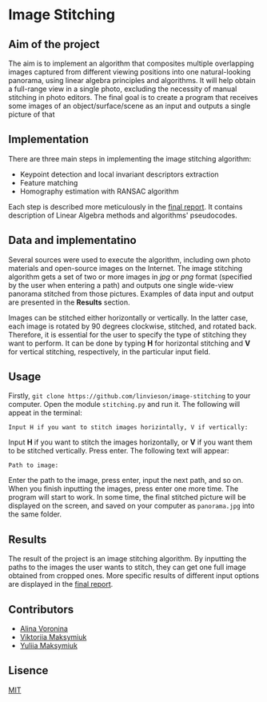 # Image Stitching

## Aim of the project
The aim is to implement an algorithm that composites multiple overlapping images captured from different viewing positions into one natural-looking panorama, using linear algebra principles and algorithms. It will help obtain a full-range view in a single photo, excluding the necessity of manual stitching in photo editors. The final goal is to create a program that receives some images of an object/surface/scene as an input and outputs a single picture of that

## Implementation

There are three main steps in implementing the image stitching algorithm:

- Keypoint detection and local invariant descriptors extraction
- Feature matching
- Homography estimation with RANSAC algorithm

Each step is described more meticulously in the [final report](https://github.com/linvieson/image-stitching/blob/main/reports/Final%20report.pdf). It contains description of Linear Algebra methods and algorithms' pseudocodes.

## Data and implementatino

Several sources were used to execute the algorithm, including own photo materials and open-source images on the Internet. The image stitching algorithm gets a set of two or more images in _jpg_ or _png_ format (specified by the user when entering a path) and outputs one single wide-view panorama stitched from those pictures. Examples of data input and output are presented in the __Results__ section.

Images can be stitched either horizontally or vertically. In the latter case, each image is rotated by 90 degrees clockwise, stitched, and rotated back. Therefore, it is essential for the user to specify the type of stitching they want to perform. It can be done by typing **H** for horizontal stitching and **V** for vertical stitching, respectively, in the particular input field.

## Usage
Firstly, `git clone https://github.com/linvieson/image-stitching` to your computer. Open the module `stitching.py` and run it. The following will appeat in the terminal:

```
Input H if you want to stitch images horizintally, V if vertically:
```

Input **H** if you want to stitch the images horizontally, or **V** if you want them to be stitched vertically. Press enter. The following text will appear:

```
Path to image:
```

Enter the path to the image, press enter, input the next path, and so on. When you finish inputting the images, press enter one more time. The program will start to work. In some time, the final stitched picture will be displayed on the screen, and saved on your computer as `panorama.jpg` into the same folder.


## Results

The result of the project is an image stitching algorithm. By inputting the paths to the images the user wants to stitch, they can get one full image obtained from cropped ones. More specific results of different input options are displayed in the [final report](https://github.com/linvieson/image-stitching/blob/main/reports/Final%20report.pdf).


## Contributors

- [Alina Voronina](https://github.com/linvieson)
- [Viktoriia Maksymiuk](https://github.com/Vihtoriaaa)
- [Yuliia Maksymiuk](https://github.com/juliaaz)


## Lisence

[MIT](https://github.com/linvieson/image-stitching/blob/main/LICENSE)

